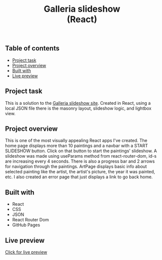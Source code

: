 <h1 align="center">
  Galleria slideshow <br/> 
  (React)
</h1>
<br>

## Table of contents

- [Project task](#project-task)
- [Project overview](#project-overview)
- [Built with](#built-with)
- [Live preview](#live-preview)

## Project task

This is a solution to the [Galleria slideshow site](https://www.frontendmentor.io/challenges/galleria-slideshow-site-tEA4pwsa6). Created in React, using a local JSON file there is the masonry layout, slideshow logic, and lightbox view.

## Project overview

This is one of the most visually appealing React apps I've created. The home page displays more than 10 paintings and a navbar with a START SLIDESHOW button. Click on that button to start the paintings' slideshow. A slideshow was made using useParams method from react-router-dom, id-s are increasing every 4 seconds. There is also a progress bar and 2 arrows for navigation through the paintings. ArtPage displays basic info about selected painting like the artist, the artist's picture, the year it was painted, etc. I also created an error page that just displays a link to go back home.

## Built with

- React
- CSS
- JSON
- React Router Dom
- GitHub Pages

## Live preview

[Click for live preview](https://jeko10.github.io/Galleria-slideshow/)
